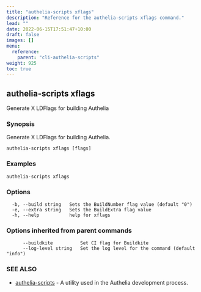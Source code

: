 ```yaml
---
title: "authelia-scripts xflags"
description: "Reference for the authelia-scripts xflags command."
lead: ""
date: 2022-06-15T17:51:47+10:00
draft: false
images: []
menu:
  reference:
    parent: "cli-authelia-scripts"
weight: 925
toc: true
---
```


## authelia-scripts xflags

Generate X LDFlags for building Authelia

### Synopsis

Generate X LDFlags for building Authelia.

```
authelia-scripts xflags [flags]
```

### Examples

```
authelia-scripts xflags
```

### Options

```
  -b, --build string   Sets the BuildNumber flag value (default "0")
  -e, --extra string   Sets the BuildExtra flag value
  -h, --help           help for xflags
```

### Options inherited from parent commands

```
      --buildkite          Set CI flag for Buildkite
      --log-level string   Set the log level for the command (default "info")
```

### SEE ALSO

* [authelia-scripts](authelia-scripts.md)	 - A utility used in the Authelia development process.

